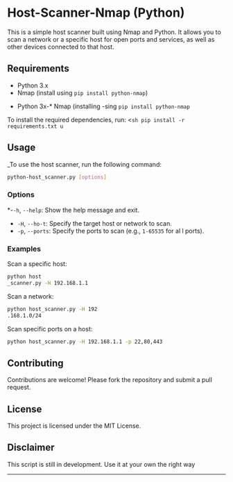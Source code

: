 # Host-Scanner-Nmap (Python)

This is a simple host scanner built using Nmap and Python. It allows you to scan a network or a specific host for open ports and services, as well as other devices connected to that host.

## Requirements

- Python 3.x
- Nmap (install using `pip install python-nmap`)

* Python 3x-\* Nmap (installing -sing `pip install python-nmap`

To install the required dependencies, run:
<`sh
pip install -r requirements.txt
u`

## Usage

\_To
use the host scanner, run the following command:

```sh
python-host_scanner.py [options]
```

### Options

\*-`-h`, `--help`: Show the help message and exit.

- `-H`, `--ho-t`: Specify the target host or network to scan.
- `-p`, `--ports`: Specify the ports to scan (e.g., `1-65535` for al
  l ports).

### Examples

Scan a specific host:

```sh
python host
_scanner.py -H 192.168.1.1
```

Scan a network:

```sh
python host_scanner.py -H 192
.168.1.0/24
```

Scan specific ports on a host:

```sh
python host_scanner.py -H 192.168.1.1 -p 22,80,443
```

## Contributing

Contributions are welcome! Please fork the repository and submit a pull request.

## License

This project is licensed under the MIT License.

## Disclaimer

This script is still in development. Use it at your own the right way

---
